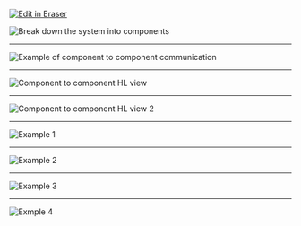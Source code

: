 <p><a target="_blank" href="https://app.eraser.io/workspace/4V79kdh82LGqWONFLrwu" id="edit-in-eraser-github-link"><img alt="Edit in Eraser" src="https://firebasestorage.googleapis.com/v0/b/second-petal-295822.appspot.com/o/images%2Fgithub%2FOpen%20in%20Eraser.svg?alt=media&amp;token=968381c8-a7e7-472a-8ed6-4a6626da5501"></a></p>

![Break down the system into components](undefined "Break down the system into components")

---

![Example of component to component communication](undefined "Example of component to component communication")



---

![Component to component HL view](undefined "Component to component HL view")

---

![Component to component HL view 2](undefined "Component to component HL view 2")

---

![Example 1](undefined "Example 1")

---

![Example 2](undefined "Example 2")

---

![Example 3](undefined "Example 3")

---

![Exmple 4](undefined "Exmple 4")




<!--- Eraser file: https://app.eraser.io/workspace/4V79kdh82LGqWONFLrwu --->